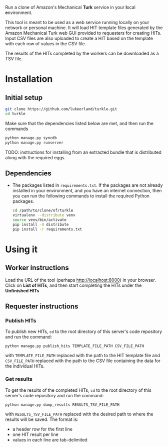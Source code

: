 Run a clone of Amazon's Mechanical **Turk** service in your **l**ocal
**e**nvironment.

This tool is meant to be used as a web service running locally on your network
or personal machine. It will load HIT template files generated by the Amazon
Mechanical Turk web GUI provided to requesters for creating HITs. Input CSV files are
also uploaded to create a HIT based on the template with each row of
values in the CSV file.

The results of the HITs completed by the workers can be downloaded as a TSV file.

# Installation ##

## Initial setup ###

```bash
git clone https://github.com/lukeorland/turkle.git
cd turkle
```

Make sure that the dependencies listed below are met, and then run the commands

```bash
python manage.py syncdb
python manage.py runserver
```

TODO: instructions for installing from an extracted bundle that is distributed
along with the required eggs.

## Dependencies ###

- The packages listed in `requirements.txt`.
  If the packages are not already installed in your environment, and you have
  an internet connection, then you can run the following commands to install
  the required Python packages.

  ```bash
  cd /path/to/clone/of/turkle
  virtualenv --distribute venv
  source venv/bin/activate
  pip install -U distribute
  pip install -r requirements.txt
  ```

# Using it

## Worker instructions

Load the URL of the tool (perhaps
[http://localhost:8000](http://localhost:8000)) in your browser. Click on
**List of HITs**, and then start completing the HITs under the **Unfinished
HITs**

## Requester instructions

### Publish HITs

To publish new HITs, `cd` to the root directory of this server's code
repository and run the command:

    python manage.py publish_hits TEMPLATE_FILE_PATH CSV_FILE_PATH

with `TEMPLATE_FILE_PATH` replaced with the path to the HIT template file and
`CSV_FILE_PATH` replaced with the path to the CSV file containing the data for
the individual HITs.

### Get results

To get the results of the completed HITs, `cd` to the root directory of
this server's code repository and run the command:

    python manage.py dump_results RESULTS_TSV_FILE_PATH

with `RESULTS_TSV_FILE_PATH` replaced with the desired path to where the
results will be saved. The format is:

* a header row for the first line
* one HIT result per line
* values in each line are tab-delimited
